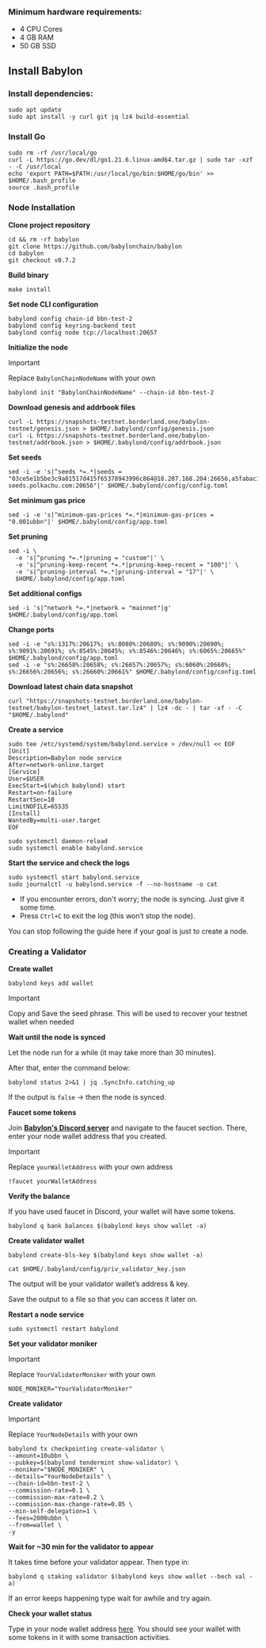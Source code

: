 ### Minimum hardware requirements:
- 4 CPU Cores
- 4 GB RAM
- 50 GB SSD


## Install Babylon

### Install dependencies:
```
sudo apt update
sudo apt install -y curl git jq lz4 build-essential
```

### Install Go
```
sudo rm -rf /usr/local/go
curl -L https://go.dev/dl/go1.21.6.linux-amd64.tar.gz | sudo tar -xzf - -C /usr/local
echo 'export PATH=$PATH:/usr/local/go/bin:$HOME/go/bin' >> $HOME/.bash_profile
source .bash_profile
```

### Node Installation

**Clone project repository**
```
cd && rm -rf babylon
git clone https://github.com/babylonchain/babylon
cd babylon
git checkout v0.7.2
```

**Build binary**
```
make install
```

**Set node CLI configuration**
```
babylond config chain-id bbn-test-2
babylond config keyring-backend test
babylond config node tcp://localhost:20657
```

**Initialize the node**
> [!IMPORTANT]  
> Replace `BabylonChainNodeName` with your own

```
babylond init "BabylonChainNodeName" --chain-id bbn-test-2
```

**Download genesis and addrbook files**
```
curl -L https://snapshots-testnet.borderland.one/babylon-testnet/genesis.json > $HOME/.babylond/config/genesis.json
curl -L https://snapshots-testnet.borderland.one/babylon-testnet/addrbook.json > $HOME/.babylond/config/addrbook.json
```

**Set seeds**
```
sed -i -e 's|^seeds *=.*|seeds = "03ce5e1b5be3c9a81517d415f65378943996c864@18.207.168.204:26656,a5fabac19c732bf7d814cf22e7ffc23113dc9606@34.238.169.221:26656,ade4d8bc8cbe014af6ebdf3cb7b1e9ad36f412c0@testnet-seeds.polkachu.com:20656"|' $HOME/.babylond/config/config.toml
```

**Set minimum gas price**
```
sed -i -e 's|^minimum-gas-prices *=.*|minimum-gas-prices = "0.001ubbn"|' $HOME/.babylond/config/app.toml
```

**Set pruning**
```
sed -i \
  -e 's|^pruning *=.*|pruning = "custom"|' \
  -e 's|^pruning-keep-recent *=.*|pruning-keep-recent = "100"|' \
  -e 's|^pruning-interval *=.*|pruning-interval = "17"|' \
  $HOME/.babylond/config/app.toml
```

**Set additional configs**
```
sed -i 's|^network *=.*|network = "mainnet"|g' $HOME/.babylond/config/app.toml
```

**Change ports**
```
sed -i -e "s%:1317%:20617%; s%:8080%:20680%; s%:9090%:20690%; s%:9091%:20691%; s%:8545%:20645%; s%:8546%:20646%; s%:6065%:20665%" $HOME/.babylond/config/app.toml
sed -i -e "s%:26658%:20658%; s%:26657%:20657%; s%:6060%:20660%; s%:26656%:20656%; s%:26660%:20661%" $HOME/.babylond/config/config.toml
```

**Download latest chain data snapshot**
```
curl "https://snapshots-testnet.borderland.one/babylon-testnet/babylon-testnet_latest.tar.lz4" | lz4 -dc - | tar -xf - -C "$HOME/.babylond"
```

**Create a service**
```
sudo tee /etc/systemd/system/babylond.service > /dev/null << EOF
[Unit]
Description=Babylon node service
After=network-online.target
[Service]
User=$USER
ExecStart=$(which babylond) start
Restart=on-failure
RestartSec=10
LimitNOFILE=65535
[Install]
WantedBy=multi-user.target
EOF
```
```
sudo systemctl daemon-reload
sudo systemctl enable babylond.service
```

**Start the service and check the logs**
```
sudo systemctl start babylond.service
sudo journalctl -u babylond.service -f --no-hostname -o cat
```

- If you encounter errors, don't worry; the node is syncing. Just give it some time.
- Press `Ctrl+C` to exit the log (this won’t stop the node).

You can stop following the guide here if your goal is just to create a node.

### Creating a Validator

**Create wallet**
```
babylond keys add wallet
```

> [!IMPORTANT]  
> Copy and Save the seed phrase. This will be used to recover your testnet wallet when needed

**Wait until the node is synced**

Let the node run for a while (it may take more than 30 minutes).

After that, enter the command below:
```
babylond status 2>&1 | jq .SyncInfo.catching_up
```

If the output is `false` → then the node is synced.

**Faucet some tokens**

Join [**Babylon's Discord server**](https://discord.com/invite/babylonglobal) and navigate to the faucet section. There, enter your node wallet address that you created.
> [!IMPORTANT]  
> Replace `yourWalletAddress` with your own address
> 
```
!faucet yourWalletAddress
```

**Verify the balance**

If you have used faucet in Discord, your wallet will have some tokens.
```
babylond q bank balances $(babylond keys show wallet -a)
```

**Create validator wallet**
```
babylond create-bls-key $(babylond keys show wallet -a)
```
```
cat $HOME/.babylond/config/priv_validator_key.json
```
The output will be your validator wallet’s address & key.

Save the output to a file so that you can access it later on.

**Restart a node service**
```
sudo systemctl restart babylond
```

**Set your validator moniker**
> [!IMPORTANT]  
> Replace `YourValidatorMoniker` with your own
```
NODE_MONIKER="YourValidatorMoniker"
```

**Create validator**
> [!IMPORTANT]  
> Replace `YourNodeDetails` with your own
```
babylond tx checkpointing create-validator \
--amount=10ubbn \
--pubkey=$(babylond tendermint show-validator) \
--moniker="$NODE_MONIKER" \
--details="YourNodeDetails" \
--chain-id=bbn-test-2 \
--commission-rate=0.1 \
--commission-max-rate=0.2 \
--commission-max-change-rate=0.05 \
--min-self-delegation=1 \
--fees=2000ubbn \
--from=wallet \
-y
```

**Wait for ~30 min for the validator to appear**

It takes time before your validator appear. Then type in:
```
babylond q staking validator $(babylond keys show wallet --bech val -a)
```

If an error keeps happening type wait for awhile and try again.

**Check your wallet status**

Type in your node wallet address [here](https://babylon.explorers.guru/). You should see your wallet with some tokens in it with some transaction activities.
